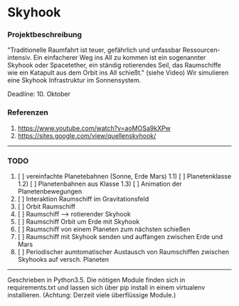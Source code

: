 # Skyhook

### Projektbeschreibung 
"Traditionelle Raumfahrt ist teuer, gefährlich und unfassbar Ressourcen-intensiv. 
Ein einfacherer Weg  ins All zu kommen ist ein sogenannter Skyhook oder Spacetether, 
ein ständig rotierendes Seil, das Raumschiffe wie ein Katapult aus dem Orbit ins All schießt." (siehe Video)
Wir simulieren eine Skyhook Infrastruktur im Sonnensystem.

Deadline:   10. Oktober

### Referenzen
1) https://www.youtube.com/watch?v=aoMOSa9kXPw 
2) https://sites.google.com/view/quellenskyhook/

---

### TODO
1)  [ ] vereinfachte Planetebahnen (Sonne, Erde Mars)
1.1)    [ ] Planetenklasse
1.2)    [ ] Planetenbahnen aus Klasse
1.3)    [ ] Animation der Planetenbewegungen
2)  [ ] Interaktion Raumschiff im Gravitationsfeld
3)  [ ] Orbit Raumschiff
4)  [ ] Raumschiff --> rotierender Skyhook
5)  [ ] Raumschiff Orbit um Erde mit Skyhook
6)  [ ] Raumschiff von einem Planeten zum nächsten schießen
7)  [ ] Raumschiff mit Skyhook senden und auffangen zwischen Erde und Mars
8)  [ ] Periodischer aumtomatischer Austausch von Raumschiffen zwischen Skyhooks auf versch. Planeten

---

Geschrieben in Python3.5. Die nötigen Module finden sich in requirements.txt und lassen sich über pip install in einem virtualenv installieren. (Achtung: Derzeit viele überflüssige Module.)

